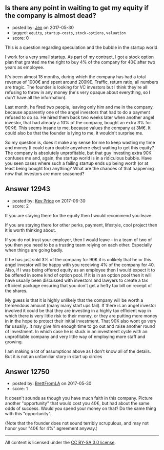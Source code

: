 ## Is there any point in waiting to get my equity if the company is almost dead?

- posted by: [Jen](https://stackexchange.com/users/11011321/jen) on 2017-05-30
- tagged: `equity`, `startup-costs`, `stock-options`, `valuation`
- score: 0

<p>This is a question regarding speculation and the bubble in the startup world.</p>

<p>I work for a very small startup. As part of my contract, I got a stock option plan that granted me the right to buy 4% of the company for 40€ after two years as employee.</p>

<p>It's been almost 18 months, during which the company has had a total revenue of 1000€ and spent around 200K€. Traffic, return ratio, all numbers are tragic. The founder is looking for VC investors but I think they're all refusing to throw in any money (he's very opaque about everything, so I don't have all the information).</p>

<p>Last month, he fired two people, leaving only him and me in the company, because apparently one of the angel investors that had to do a payment refused to do so. He hired them back two weeks later when another angel investor, that had already a 10% of the company, bought an extra 3% for 90K€. This seems insane to me, because values the company at 3M€. It could also be that the founder is lying to me, it wouldn't surprise me.</p>

<p>So my question is, does it make any sense for me to keep wasting my time and money (I could earn double anywhere else) waiting to get this equity? The company is absolutely unprofitable, but that guy investing extra 90K confuses me and, again, the startup world is in a ridiculous bubble. Have you seen cases where such a failing startup ends up being worth (or at least being bought for) anything? What are the chances of that happening now that investors are more seasoned?</p>



## Answer 12943

- posted by: [Kev Price](https://stackexchange.com/users/1109274/kev-price) on 2017-06-30
- score: 2

<p>If you are staying there for the equity then I would recommend you leave.</p>

<p>If you are staying there for other perks, payment, lifestyle, cool project then it is worth thinking about.</p>

<p>If you do not trust your employer, then I would leave - in a team of two of you then you need to be a trusting team relying on each other. Especially when things are going badly. </p>

<p>If he has just sold 3% of the company for 90K it is unlikely that he or this angel investor will be happy with you receiving 4% of the company for 40.
Also, if I was being offered equity as an employee then I would expect it to be offered in some kind of option pool. If it is in an option pool then it will have usually been discussed with investors and lawyers to create a tax efficient package ensuring that you don't get a hefty tax bill on receipt of the shares.</p>

<p>My guess is that it is highly unlikely that the company will be worth a tremendous amount (many many start ups fail). If there is an angel investor involved it could be that they are investing in a highly tax efficient way in which there is very little risk to their money, or they are putting more money in in the hope to protect their initial investment.
That 90K also wont go very far usually,. It may give him enough time to go out and raise another round of investment. In which case he is stuck in an investment cycle with an unprofitable company and very little way of employing more staff and growing.</p>

<p>I am making a lot of assumptions above as I don't know all of the details. But it is not an unfamiliar story in start up circles</p>



## Answer 12750

- posted by: [BrettFromLA](https://stackexchange.com/users/2813127/brettfromla) on 2017-05-30
- score: 1

<p>It doesn't sounds as though you have much faith in this company. Picture another "opportunity" that would cost you 40€, but had about the same odds of success. Would you spend your money on that?  Do the same thing with this "opportunity".</p>

<p>(Note that the founder does not sound terribly scrupulous, and may not honor your "40€ for 4%" agreement anyway.)</p>




---

All content is licensed under the [CC BY-SA 3.0 license](https://creativecommons.org/licenses/by-sa/3.0/).
